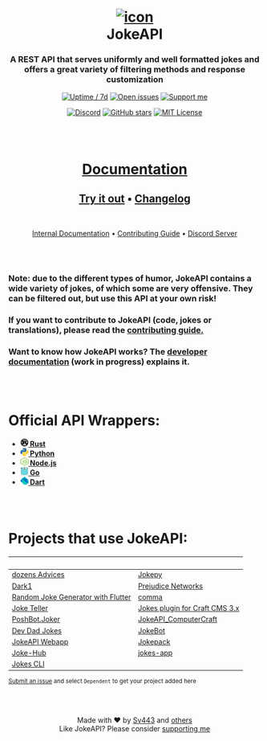 <!-- hi, hope you are having a great day :) -->
<div align="center" style="text-align: center;">

# [![icon](https://sv443.net/cdn/jokeapi/icon_readme.png)](#readme)<br>JokeAPI

### A REST API that serves uniformly and well formatted jokes and offers a great variety of filtering methods and response customization
[![Uptime / 7d](https://img.shields.io/uptimerobot/ratio/7/m784261094-bff76b959ebb8fc39f7eb2d0)](https://status.sv443.net/)
[![Open issues](https://img.shields.io/github/issues/Sv443/JokeAPI)](https://github.com/Sv443/JokeAPI/issues)
[![Support me](https://img.shields.io/badge/-Support%20me-555555?logo=GitHub%20Sponsors)](https://github.com/sponsors/Sv443)
  
[![Discord](https://img.shields.io/discord/565933531214118942)](https://discord.gg/aBH4uRG)
[![GitHub stars](https://img.shields.io/github/stars/Sv443/JokeAPI)](https://github.com/Sv443/JokeAPI/stargazers)
[![MIT License](https://img.shields.io/github/license/Sv443/JokeAPI)](https://github.com/Sv443/JokeAPI/blob/master/LICENSE.txt)

<br><br>

# [Documentation](https://jokeapi.dev/)
## [Try it out](https://jokeapi.dev/#try-it) &bull; [Changelog](./changelog.md#readme)

<br>

[Internal Documentation](./dev/docs/index.md#readme) &bull; [Contributing Guide](./.github/Contributing.md#readme) &bull; [Discord Server](https://dc.sv443.net/)

</div>


<br><br>


### Note: due to the different types of humor, JokeAPI contains a wide variety of jokes, of which some are very offensive. They can be filtered out, but use this API at your own risk!
### If you want to contribute to JokeAPI (code, jokes or translations), please read the [contributing guide.](./.github/Contributing.md)
### Want to know how JokeAPI works? The [developer documentation](https://github.com/Sv443/JokeAPI/tree/version/2.4.0/dev/docs/home.md#readme) (work in progress) explains it.

<br><br>

# Official API Wrappers:
-   <b><a href="https://github.com/canarado/joketeller#readme"><img src="./docs/static/external/rust.svg" width="16" height="16"> Rust</a></b>
-   <b><a href="https://github.com/leet-hakker/JokeAPI-Python#readme"><img src="./docs/static/external/python.svg" width="16" height="16"> Python</a></b>
-   <b><a href="https://github.com/sahithyandev/sv443-joke-api-js-wrapper#readme"><img src="./docs/static/external/nodejs.svg" width="16" height="16"> Node.js</a></b>
-   <b><a href="https://github.com/Icelain/jokeapi#readme"><img src="./docs/static/external/golang.svg" width="16" height="16"> Go</a></b>
-   <b><a href="https://github.com/MichaelDark/jokeapi#readme"><img src="./docs/static/external/dartlang.svg" width="16" height="16"> Dart</a></b>


<br><br>

# Projects that use JokeAPI:
| &nbsp; | &nbsp; |
| :-- | :-- |
| [dozens Advices](https://github.com/ZephyrVentum/dozens-Advices) | [Jokepy](https://github.com/aksty/Jokepy) |
| [Dark1](https://github.com/whiteadi/Dark1) | [Prejudice Networks](https://github.com/LiamTownsley/Prejudice-Networks) |
| [Random Joke Generator with Flutter](https://github.com/variousnabil/Random-Joke-Generator-with-Flutter) | [comma](https://thatcopy.pw/comma) |
| [Joke Teller](https://github.com/AlHood77/Joke_Teller) | [Jokes plugin for Craft CMS 3.x](https://github.com/remcoov/jokes) |
| [PoshBot.Joker](https://github.com/ToastIT-dev/PoshBot.Joker) | [JokeAPI_ComputerCraft](https://github.com/Sv443/JokeAPI_ComputerCraft) |
| [Dev Dad Jokes](https://github.com/jonathanbossenger/devdadjokes) | [JokeBot](https://github.com/QGIsK/JokeBot) |
| [JokeAPI Webapp](https://github.com/HemantSachdeva/JokeApi) | [Jokepack](https://github.com/LaksCastro/jokepack) |
| [Joke-Hub](https://joke-hub.vercel.app) | [jokes-app](https://github.com/bethropolis/jokes-app) |
| [Jokes CLI](https://github.com/te25son/Jokes) | &nbsp; |

<!-- | []() | []() | -->
<!-- | [xyz](xyz) | [xyz](xyz) | │ | [xyz](xyz) | [xyz](xyz) | -->

<sub>

[Submit an issue](https://github.com/Sv443/JokeAPI/issues/new/choose) and select `Dependent` to get your project added here

</sub>

<br><br>

<div align="center" style="text-align:center">

Made with ❤️ by [Sv443](https://github.com/Sv443) and [others](https://github.com/Sv443/JokeAPI/graphs/contributors)  
Like JokeAPI? Please consider [supporting me](https://github.com/sponsors/Sv443)

</div>
